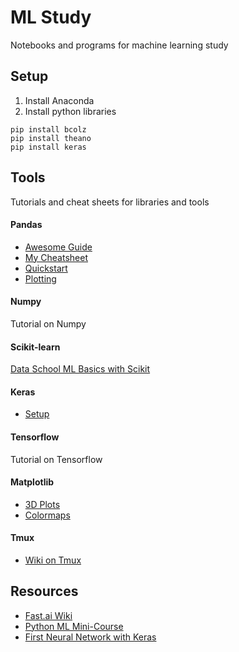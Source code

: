 # ML Study
Notebooks and programs for machine learning study

## Setup

1. Install Anaconda
2. Install python libraries
```
pip install bcolz
pip install theano
pip install keras
```


## Tools
Tutorials and cheat sheets for libraries and tools

#### Pandas

* [Awesome Guide](https://github.com/ritchieng/pandas-guides)
* [My Cheatsheet](https://github.com/bfortuner/kaggle-submissions/blob/master/tutorials/titanic/PandasQuickstart.ipynb)
* [Quickstart](http://pandas.pydata.org/pandas-docs/stable/10min.html)
* [Plotting](http://pbpython.com/simple-graphing-pandas.html)

#### Numpy

Tutorial on Numpy

#### Scikit-learn

[Data School ML Basics with Scikit](https://github.com/ritchieng/machine-learning-dataschool)

#### Keras

* [Setup](http://machinelearningmastery.com/introduction-python-deep-learning-library-keras/)

#### Tensorflow

Tutorial on Tensorflow


#### Matplotlib

* [3D Plots](http://matplotlib.org/mpl_toolkits/mplot3d/tutorial.html)
* [Colormaps](http://matplotlib.org/xkcd/examples/color/colormaps_reference.html)


#### Tmux

* [Wiki on Tmux](http://wiki.fast.ai/index.php/Tmux)


## Resources

* [Fast.ai Wiki](http://wiki.fast.ai/index.php/Main_Page)
* [Python ML Mini-Course](http://machinelearningmastery.com/python-machine-learning-mini-course)
* [First Neural Network with Keras](http://machinelearningmastery.com/tutorial-first-neural-network-python-keras)
